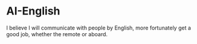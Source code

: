 # AI-English

I believe I will communicate with people by English, more fortunately get a good job, whether the remote or aboard.
